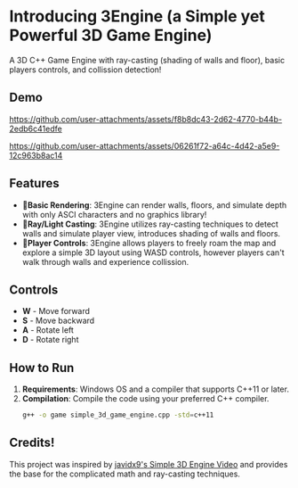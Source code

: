 # Introducing 3Engine (a Simple yet Powerful 3D Game Engine)

A 3D C++ Game Engine with ray-casting (shading of walls and floor), basic players controls, and collission detection!

## Demo
https://github.com/user-attachments/assets/f8b8dc43-2d62-4770-b44b-2edb6c41edfe

https://github.com/user-attachments/assets/06261f72-a64c-4d42-a5e9-12c963b8ac14

## Features

- **📖Basic Rendering**: 3Engine can render walls, floors, and simulate depth with only ASCI characters and no graphics library!
- **🐻Ray/Light Casting**: 3Engine utilizes ray-casting techniques to detect walls and simulate player view, introduces shading of walls and floors.
- **🐲Player Controls**: 3Engine allows players to freely roam the map and explore a simple 3D layout using WASD controls, however players can't walk through walls and experience collission.

## Controls

- **W** - Move forward
- **S** - Move backward
- **A** - Rotate left
- **D** - Rotate right

## How to Run

1. **Requirements**: Windows OS and a compiler that supports C++11 or later.
2. **Compilation**: Compile the code using your preferred C++ compiler.
   ```bash
   g++ -o game simple_3d_game_engine.cpp -std=c++11

## Credits!
This project was inspired by [javidx9's Simple 3D Engine Video](https://www.youtube.com/watch?v=xW8skO7MFYw) and provides the base for the complicated math and ray-casting techniques.
